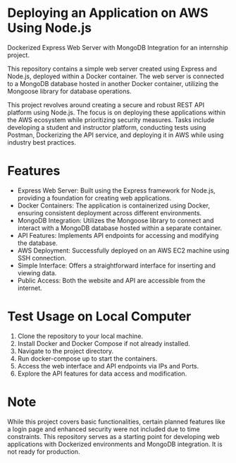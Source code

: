 # Deploying an Application on AWS Using Node.js
Dockerized Express Web Server with MongoDB Integration for an internship project.

This repository contains a simple web server created using Express and Node.js, deployed within a Docker container. The web server is connected to a MongoDB database hosted in another Docker container, utilizing the Mongoose library for database operations.

This project revolves around creating a secure and robust REST API platform using Node.js. The focus is on deploying these applications within the AWS ecosystem while prioritizing security measures. Tasks include developing a student and instructor platform, conducting tests using Postman, Dockerizing the API service, and deploying it in AWS while using industry best practices. 

# Features

- Express Web Server: Built using the Express framework for Node.js, providing a foundation for creating web applications.
- Docker Containers: The application is containerized using Docker, ensuring consistent deployment across different environments.
- MongoDB Integration: Utilizes the Mongoose library to connect and interact with a MongoDB database hosted within a separate container.
- API Features: Implements API endpoints for accessing and modifying the database.
- AWS Deployment: Successfully deployed on an AWS EC2 machine using SSH connection.
- Simple Interface: Offers a straightforward interface for inserting and viewing data.
- Public Access: Both the website and API are accessible from the internet.

# Test Usage on Local Computer
1. Clone the repository to your local machine.
2. Install Docker and Docker Compose if not already installed.
3. Navigate to the project directory.
4. Run docker-compose up to start the containers.
5. Access the web interface and API endpoints via IPs and Ports.
6. Explore the API features for data access and modification.
   
# Note
While this project covers basic functionalities, certain planned features like a login page and enhanced security were not included due to time constraints. This repository serves as a starting point for developing web applications with Dockerized environments and MongoDB integration. It is not ready for production.

